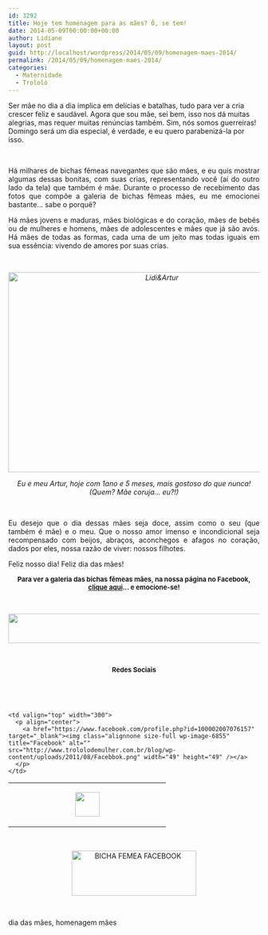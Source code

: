 ```yaml
---
id: 3292
title: Hoje tem homenagem para as mães? Ô, se tem!
date: 2014-05-09T00:00:00+00:00
author: Lidiane
layout: post
guid: http://localhost/wordpress/2014/05/09/homenagem-maes-2014/
permalink: /2014/05/09/homenagem-maes-2014/
categories:
  - Maternidade
  - Trololó
---
```

Ser mãe no dia a dia implica em delícias e batalhas, tudo para ver a cria crescer feliz e saudável. Agora que sou mãe, sei bem, isso nos dá muitas alegrias, mas requer muitas renúncias também. Sim, nós somos guerreiras! Domingo será um dia especial, é verdade, e eu quero parabenizá-la por isso.

&nbsp;

<p align="justify">
  Há milhares de bichas fêmeas navegantes que são mães, e eu quis mostrar algumas dessas bonitas, com suas crias, representando você (aí do outro lado da tela) que também é mãe. Durante o processo de recebimento das fotos que compõe a galeria de bichas fêmeas mães, eu me emocionei bastante… sabe o porquê?
</p>

<!--more-->

<p align="justify">
  Há mães jovens e maduras, mães biológicas e do coração, mães de bebês ou de mulheres e homens, mães de adolescentes e mães que já são avós. Há mães de todas as formas, cada uma de um jeito mas todas iguais em sua essência: vivendo de amores por suas crias.
</p>

&nbsp;

<p style="text-align: center;">
  <em><a href="http://www.trololodemulher.com.br/blog/wp-content/uploads/2014/05/LidiArtur.jpg"><img class="alignnone size-full wp-image-10009" alt="Lidi&Artur" src="http://www.trololodemulher.com.br/blog/wp-content/uploads/2014/05/LidiArtur.jpg" width="600" height="400" /></a></em>
</p>

<p align="center">
  <em>Eu e meu Artur, hoje com 1ano e 5 meses, mais gostoso do que nunca! (Quem? Mãe coruja… eu?!)</em>
</p>

&nbsp;

<p align="justify">
  Eu desejo que o dia dessas mães seja doce, assim como o seu (que também é mãe) e o meu. Que o nosso amor imenso e incondicional seja recompensado com beijos, abraços, aconchegos e afagos no coração, dados por eles, nossa razão de viver: nossos filhotes.
</p>

<p align="justify">
  Feliz nosso dia! Feliz dia das mães!
</p>

<p align="center">
  <strong><span style="font-size: small;">Para ver a galeria das bichas fêmeas mães, na nossa página no Facebook, <a href="https://www.facebook.com/media/set/?set=a.1475057189394265.1073741829.1430184973881487&type=1" target="_blank">clique aqui</a>… e emocione-se!</span></strong>
</p>

&nbsp;

<p align="center">
  <a href="http://feedburner.google.com/fb/a/mailverify?uri=blogbichafemea&loc=pt_BR" target="_blank"><img class="alignnone size-full wp-image-8451" title="Assine o Bicha Fêmea grátis!" alt="" src="http://www.trololodemulher.com.br/blog/wp-content/uploads/2012/01/rodapé.png" width="600" height="59" /></a>
</p>

&nbsp;

<p align="center">
  <strong><span style="font-size: small;">Redes Sociais</span></strong>
</p>

&nbsp;

&nbsp;

<table width="600" border="0" cellspacing="0" cellpadding="2">
  <tr>
    <td valign="top" width="300">
      <p align="center">
        <a href="https://twitter.com/#%21/bichafemea" target="_blank"><img class="alignnone size-full wp-image-6857" title="Twitter" alt="" src="http://www.trololodemulher.com.br/blog/wp-content/uploads/2011/08/Twitter.png" width="49" height="49" /></a>
      </p>
    </td>
    
    <td valign="top" width="300">
      <p align="center">
        <a href="https://www.facebook.com/profile.php?id=100002007076157" target="_blank"><img class="alignnone size-full wp-image-6855" title="Facebook" alt="" src="http://www.trololodemulher.com.br/blog/wp-content/uploads/2011/08/Facebbok.png" width="49" height="49" /></a>
      </p>
    </td>
  </tr>
</table>

&nbsp;

<p style="text-align: center;">
  <a href="https://www.facebook.com/bichafemea" target="_blank"><img class="alignnone size-full wp-image-9849" alt="BICHA FEMEA FACEBOOK" src="http://www.trololodemulher.com.br/blog/wp-content/uploads/2014/01/BICHA-FEMEA-FACEBOOK1.png" width="250" height="90" /></a>
</p>

&nbsp;

dia das mães, homenagem mães